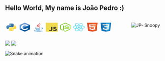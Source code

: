 ## Hello World, My name is João Pedro :)
<div style="display: inline_block"><br>
  <img align = "center" alt = "JP-Python" height= "30" width = "40" src = "https://raw.githubusercontent.com/devicons/devicon/master/icons/python/python-original.svg">
  <img align = "center" alt = "JP-C" height = "30" width = "40" src = "https://raw.githubusercontent.com/devicons/devicon/master/icons/c/c-original.svg">
  <img align = "center" alt = "JP-Java" height = "30" width = "40" src = "https://raw.githubusercontent.com/devicons/devicon/master/icons/java/java-original.svg">
  <img align = "center" alt = "JP-JavaScript" height = "30" width = "40" src = "https://raw.githubusercontent.com/devicons/devicon/master/icons/javascript/javascript-original.svg">
  <img align = "center" alt = "JP-Node" height= "30" width = "40" src = "https://raw.githubusercontent.com/devicons/devicon/master/icons/nodejs/nodejs-original.svg">
  <img align = "center" alt = "JP-React" height= "30" width = "40" src = "https://raw.githubusercontent.com/devicons/devicon/master/icons/react/react-original.svg">
  <img align = "center" alt = "JP-HTML" height= "30" width = "40" src = "https://raw.githubusercontent.com/devicons/devicon/master/icons/html5/html5-original.svg">
  <img align = "center" alt = "JP-CSS" height= "30" width = "40" src = "https://raw.githubusercontent.com/devicons/devicon/master/icons/css3/css3-original.svg">
  <img align = "right" alt = "JP- Snoopy" src = "https://s6.gifyu.com/images/snoopy.gif">
</div>
  
  ##
  
<div> 
  <a href = "https://www.linkedin.com/in/jpcadev/" target ="_blank"><img src="https://img.shields.io/badge/-LinkedIn-%230077B5?style=for-the-badge&logo=linkedin&logoColor=white" target="_blank"></a> 
  <a href = "http://lattes.cnpq.br/2135217547166826" target ="_blank"><img src="https://img.shields.io/badge/-Lattes-green?style=for-the-badge&logo=mit&logoColor=white" target="_blank"></a> 
 
  ![Snake animation](https://github.com/jpcadev/jpcadev/blob/output/github-contribution-grid-snake.svg)
 
</div>
